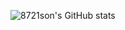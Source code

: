 ![8721son's GitHub stats](https://github-readme-stats.vercel.app/api?username=8721son&count_private=true&show_icons=true&theme=github_dark)

<!-- ![Top Langs](https://github-readme-stats.vercel.app/api/top-langs/?username=8721son&langs_count=10&theme=github_dark&exclude_repo=Jsp-Model2-MySQL-blog,Spring-MyBatis-MySQL-traveler,mybatis-crud&layout=compact) -->

<!--
**8721son/8721son** is a ✨ _special_ ✨ repository because its `README.md` (this file) appears on your GitHub profile.

Here are some ideas to get you started:

- 🔭 I’m currently working on ...
- 🌱 I’m currently learning ...
- 👯 I’m looking to collaborate on ...
- 🤔 I’m looking for help with ...
- 💬 Ask me about ...
- 📫 How to reach me: ...
- 😄 Pronouns: ...
- ⚡ Fun fact: ...
-->
